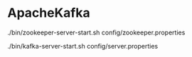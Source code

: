 # ApacheKafka


./bin/zookeeper-server-start.sh config/zookeeper.properties 

./bin/kafka-server-start.sh config/server.properties 

